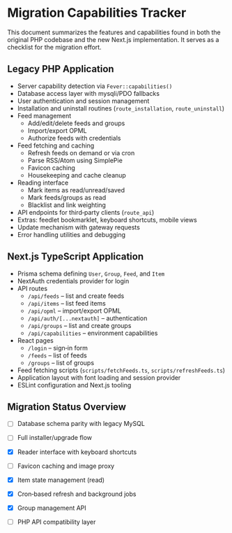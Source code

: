 # Migration Capabilities Tracker

This document summarizes the features and capabilities found in both the original PHP codebase and the new Next.js implementation. It serves as a checklist for the migration effort.

## Legacy PHP Application

- Server capability detection via `Fever::capabilities()`
- Database access layer with mysqli/PDO fallbacks
- User authentication and session management
- Installation and uninstall routines (`route_installation`, `route_uninstall`)
- Feed management
  - Add/edit/delete feeds and groups
  - Import/export OPML
  - Authorize feeds with credentials
- Feed fetching and caching
  - Refresh feeds on demand or via cron
  - Parse RSS/Atom using SimplePie
  - Favicon caching
  - Housekeeping and cache cleanup
- Reading interface
  - Mark items as read/unread/saved
  - Mark feeds/groups as read
  - Blacklist and link weighting
- API endpoints for third‑party clients (`route_api`)
- Extras: feedlet bookmarklet, keyboard shortcuts, mobile views
- Update mechanism with gateway requests
- Error handling utilities and debugging

## Next.js TypeScript Application

- Prisma schema defining `User`, `Group`, `Feed`, and `Item`
- NextAuth credentials provider for login
- API routes
  - `/api/feeds` – list and create feeds
  - `/api/items` – list feed items
  - `/api/opml` – import/export OPML
  - `/api/auth/[...nextauth]` – authentication
  - `/api/groups` – list and create groups
  - `/api/capabilities` – environment capabilities
- React pages
  - `/login` – sign‑in form
  - `/feeds` – list of feeds
  - `/groups` – list of groups
- Feed fetching scripts (`scripts/fetchFeeds.ts`, `scripts/refreshFeeds.ts`)
- Application layout with font loading and session provider
- ESLint configuration and Next.js tooling

## Migration Status Overview

- [ ] Database schema parity with legacy MySQL
- [ ] Full installer/upgrade flow
 - [x] Reader interface with keyboard shortcuts
 - [ ] Favicon caching and image proxy
 - [x] Item state management (read)
 - [x] Cron‑based refresh and background jobs
 - [x] Group management API
 - [ ] PHP API compatibility layer

